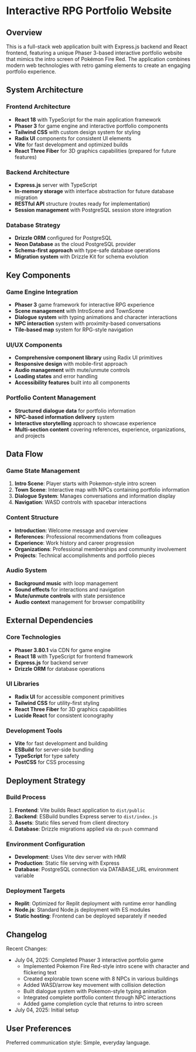 # Interactive RPG Portfolio Website

## Overview

This is a full-stack web application built with Express.js backend and React frontend, featuring a unique Phaser 3-based interactive portfolio website that mimics the intro screen of Pokémon Fire Red. The application combines modern web technologies with retro gaming elements to create an engaging portfolio experience.

## System Architecture

### Frontend Architecture
- **React 18** with TypeScript for the main application framework
- **Phaser 3** for game engine and interactive portfolio components
- **Tailwind CSS** with custom design system for styling
- **Radix UI** components for consistent UI elements
- **Vite** for fast development and optimized builds
- **React Three Fiber** for 3D graphics capabilities (prepared for future features)

### Backend Architecture
- **Express.js** server with TypeScript
- **In-memory storage** with interface abstraction for future database migration
- **RESTful API** structure (routes ready for implementation)
- **Session management** with PostgreSQL session store integration

### Database Strategy
- **Drizzle ORM** configured for PostgreSQL
- **Neon Database** as the cloud PostgreSQL provider
- **Schema-first approach** with type-safe database operations
- **Migration system** with Drizzle Kit for schema evolution

## Key Components

### Game Engine Integration
- **Phaser 3** game framework for interactive RPG experience
- **Scene management** with IntroScene and TownScene
- **Dialogue system** with typing animations and character interactions
- **NPC interaction** system with proximity-based conversations
- **Tile-based map** system for RPG-style navigation

### UI/UX Components
- **Comprehensive component library** using Radix UI primitives
- **Responsive design** with mobile-first approach
- **Audio management** with mute/unmute controls
- **Loading states** and error handling
- **Accessibility features** built into all components

### Portfolio Content Management
- **Structured dialogue data** for portfolio information
- **NPC-based information delivery** system
- **Interactive storytelling** approach to showcase experience
- **Multi-section content** covering references, experience, organizations, and projects

## Data Flow

### Game State Management
1. **Intro Scene**: Player starts with Pokemon-style intro screen
2. **Town Scene**: Interactive map with NPCs containing portfolio information
3. **Dialogue System**: Manages conversations and information display
4. **Navigation**: WASD controls with spacebar interactions

### Content Structure
- **Introduction**: Welcome message and overview
- **References**: Professional recommendations from colleagues
- **Experience**: Work history and career progression
- **Organizations**: Professional memberships and community involvement
- **Projects**: Technical accomplishments and portfolio pieces

### Audio System
- **Background music** with loop management
- **Sound effects** for interactions and navigation
- **Mute/unmute controls** with state persistence
- **Audio context** management for browser compatibility

## External Dependencies

### Core Technologies
- **Phaser 3.80.1** via CDN for game engine
- **React 18** with TypeScript for frontend framework
- **Express.js** for backend server
- **Drizzle ORM** for database operations

### UI Libraries
- **Radix UI** for accessible component primitives
- **Tailwind CSS** for utility-first styling
- **React Three Fiber** for 3D graphics capabilities
- **Lucide React** for consistent iconography

### Development Tools
- **Vite** for fast development and building
- **ESBuild** for server-side bundling
- **TypeScript** for type safety
- **PostCSS** for CSS processing

## Deployment Strategy

### Build Process
1. **Frontend**: Vite builds React application to `dist/public`
2. **Backend**: ESBuild bundles Express server to `dist/index.js`
3. **Assets**: Static files served from client directory
4. **Database**: Drizzle migrations applied via `db:push` command

### Environment Configuration
- **Development**: Uses Vite dev server with HMR
- **Production**: Static file serving with Express
- **Database**: PostgreSQL connection via DATABASE_URL environment variable

### Deployment Targets
- **Replit**: Optimized for Replit deployment with runtime error handling
- **Node.js**: Standard Node.js deployment with ES modules
- **Static hosting**: Frontend can be deployed separately if needed

## Changelog

Recent Changes:
- July 04, 2025: Completed Phaser 3 interactive portfolio game
  - Implemented Pokemon Fire Red-style intro scene with character and flickering text
  - Created explorable town scene with 8 NPCs in various buildings
  - Added WASD/arrow key movement with collision detection
  - Built dialogue system with Pokemon-style typing animation
  - Integrated complete portfolio content through NPC interactions
  - Added game completion cycle that returns to intro screen
- July 04, 2025: Initial setup

## User Preferences

Preferred communication style: Simple, everyday language.